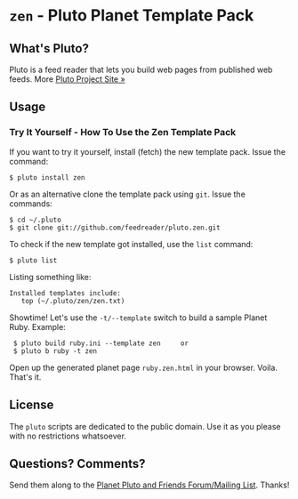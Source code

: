 # `zen` -  Pluto Planet Template Pack

## What's Pluto?

Pluto is a feed reader that lets you build web pages from published
web feeds. More [Pluto Project Site »](http://feedreader.github.io)


## Usage

### Try It Yourself - How To Use the Zen Template Pack

If you want to try it yourself, install (fetch) the new template pack. Issue the command:

    $ pluto install zen

Or as an alternative clone the template pack using `git`. Issue the commands:

    $ cd ~/.pluto
    $ git clone git://github.com/feedreader/pluto.zen.git

To check if the new template got installed, use the `list` command:

    $ pluto list

Listing something like:

    Installed templates include:
       top (~/.pluto/zen/zen.txt)

Showtime! Let's use the `-t/--template` switch to build a sample Planet Ruby. Example:

     $ pluto build ruby.ini --template zen     or
     $ pluto b ruby -t zen

Open up the generated planet page `ruby.zen.html` in your browser. Voila. That's it.


## License

The `pluto` scripts are dedicated to the public domain.
Use it as you please with no restrictions whatsoever.

## Questions? Comments?

Send them along to the [Planet Pluto and Friends Forum/Mailing List](http://groups.google.com/group/feedreader).
Thanks!
